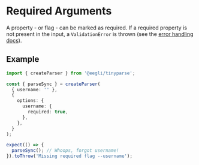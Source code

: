 # Required Arguments

A property - or flag - can be marked as required. If a required property is not present in the input, a `ValidationError` is thrown (see the [error handling docs](reference/error-handling.md)).

## Example

<!-- doctest: error handling, rejects for missing args -->

```ts
import { createParser } from '@eegli/tinyparse';

const { parseSync } = createParser(
  { username: '' },
  {
    options: {
      username: {
        required: true,
      },
    },
  }
);

expect(() => {
  parseSync(); // Whoops, forgot username!
}).toThrow('Missing required flag --username');
```
